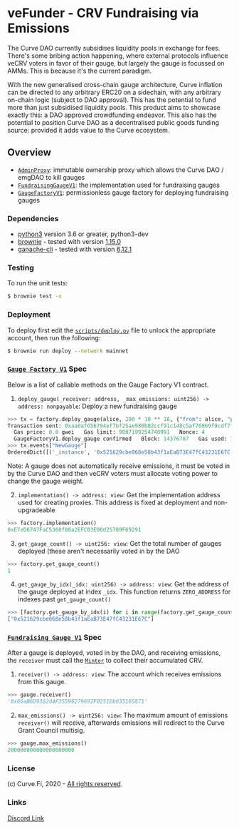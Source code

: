 # veFunder - CRV Fundraising via Emissions

The Curve DAO currently subsidises liquidity pools in exchange for fees. There's some bribing action happening, where external protocols influence veCRV voters in favor of their gauge, but largely the gauge is focussed on AMMs. This is because it's the current paradigm.

With the new generalised cross-chain gauge architecture, Curve inflation can be directed to any arbitrary ERC20 on a sidechain, with any arbitrary on-chain logic (subject to DAO approval). This has the potential to fund more than just subsidised liquidity pools. This product aims to showcase exactly this: a DAO approved crowdfunding endeavor. This also has the potential to position Curve DAO as a decentralised public goods funding source: provided it adds value to the Curve ecosystem.

## Overview

- [`AdminProxy`](./contracts/AdminProxy.vy): immutable ownership proxy which allows the Curve DAO / emgDAO to kill gauges
- [`FundraisingGaugeV1`](./contracts/FundraisingGaugeV1.vy): the implementation used for fundraising gauges
- [`GaugeFactoryV1`](./contracts/GaugeFactoryV1.vy): permissionless gauge factory for deploying fundraising gauges

### Dependencies

* [python3](https://www.python.org/downloads/release/python-368/) version 3.6 or greater, python3-dev
* [brownie](https://github.com/eth-brownie/brownie) - tested with version [1.15.0](https://github.com/eth-brownie/brownie/releases/tag/v1.17.2)
* [ganache-cli](https://github.com/trufflesuite/ganache-cli) - tested with version [6.12.1](https://github.com/trufflesuite/ganache-cli/releases/tag/v6.12.1)

### Testing

To run the unit tests:

```bash
$ brownie test -x
```

### Deployment

To deploy first edit the [`scripts/deploy.py`](./scripts/deploy.py) file to unlock the appropriate account, then run the following:

```bash
$ brownie run deploy --network mainnet
```

### [`Gauge Factory V1`](./contracts/GaugeFactoryV1.vy) Spec

Below is a list of callable methods on the Gauge Factory V1 contract.

1. `deploy_gauge(_receiver: address, _max_emissions: uint256) -> address: nonpayable`: Deploy a new fundraising gauge

```python
>>> tx = factory.deploy_gauge(alice, 200 * 10 ** 18, {"from": alice, "priority_fee": "2 gwei"})
Transaction sent: 0xaa0af656794ef7bf25ae986b82ccf91c148c5af70869f9cdf7f23ab5cbcb35e6
  Gas price: 0.0 gwei   Gas limit: 9007199254740991   Nonce: 4
  GaugeFactoryV1.deploy_gauge confirmed   Block: 14376787   Gas used: 193770 (85.00%)
>>> tx.events["NewGauge"]
OrderedDict([('_instance', '0x521629cbe068e58b43f1aEaB73E47fC43231E67C'), ('_receiver', '0x66aB6D9362d4F35596279692F0251Db635165871'), ('_max_emissions', 200000000000000000000))])
```

Note: A gauge does not automatically receive emissions, it must be voted in by the Curve DAO and then veCRV voters must allocate voting power to change the gauge weight.

2. `implementation() -> address: view`: Get the implementation address used for creating proxies. This address is fixed at deployment and non-upgradeable

```python
>>> factory.implementation()
0xE7eD6747FaC5360f88a2EFC03E00d25789F69291
```

3. `get_gauge_count() -> uint256: view`: Get the total number of gauges deployed (these aren't necessarily voted in by the DAO

```python
>>> factory.get_gauge_count()
1
```

4. `get_gauge_by_idx(_idx: uint256) -> address: view`: Get the address of the gauge deployed at index `_idx`. This function returns `ZERO_ADDRESS` for indexes past `get_gauge_count()`

```python
>>> [factory.get_gauge_by_idx(i) for i in range(factory.get_gauge_count())]
["0x521629cbe068e58b43f1aEaB73E47fC43231E67C"]
```

### [`Fundraising Gauge V1`](./contracts/FundraisingGaugeV1.vy) Spec

After a gauge is deployed, voted in by the DAO, and receiving emissions, the `receiver` must call the [`Minter`](https://curve.readthedocs.io/dao-gauges.html#minting-crv) to collect their accumulated CRV.

1. `receiver() -> address: view`: The account which receives emissions from this gauge.

```python
>>> gauge.receiver()
'0x66aB6D9362d4F35596279692F0251Db635165871'
```

2. `max_emissions() -> uint256: view`: The maximum amount of emissions `receiver()` will receive, afterwards emissions will redirect to the Curve Grant Council multisig.

```python
>>> gauge.max_emissions()
200000000000000000000
```

### License

(c) Curve.Fi, 2020 - [All rights reserved](LICENSE).

### Links

[Discord Link](https://discord.gg/PsNJQenbHm)
